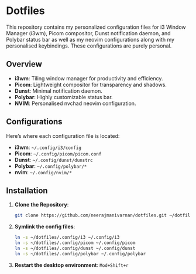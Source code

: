 # Dotfiles

This repository contains my personalized configuration files for i3 Window Manager (i3wm), Picom compositor, Dunst notification daemon, and Polybar status bar as well as my neovim configurations along with my personalised keybindings. These configurations are purely personal.

## Overview

- **i3wm**: Tiling window manager for productivity and efficiency.
- **Picom**: Lightweight compositor for transparency and shadows.
- **Dunst**: Minimal notification daemon.
- **Polybar**: Highly customizable status bar.
- **NVIM**: Personalised nvchad neovim configuration.

## Configurations

Here’s where each configuration file is located:

- **i3wm**: `~/.config/i3/config`
- **Picom**: `~/.config/picom/picom.conf`
- **Dunst**: `~/.config/dunst/dunstrc`
- **Polybar**: `~/.config/polybar/*`
- **nvim**: `~/.config/nvim/*`

## Installation

1. **Clone the Repository**:

   ```bash
   git clone https://github.com/neerajmanivarnan/dotfiles.git ~/dotfiles
   ```

2.  **Symlink the config files**:

    ```bash
    ln -s ~/dotfiles/.config/i3 ~/.config/i3
    ln -s ~/dotfiles/.config/picom ~/.config/picom
    ln -s ~/dotfiles/.config/dunst ~/.config/dunst
    ln -s ~/dotfiles/.config/polybar ~/.config/polybar

3. **Restart the desktop environment**:
        `Mod+Shift+r`



